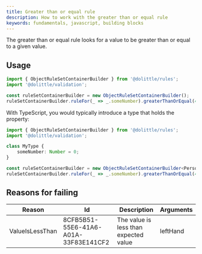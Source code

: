 ```yaml
---
title: Greater than or equal rule
description: How to work with the greater than or equal rule
keywords: fundamentals, javascript, building blocks
---
```

The greater than or equal rule looks for a value to be greater than or equal to a given value.

## Usage

```javascript
import { ObjectRuleSetContainerBuilder } from '@dolittle/rules';
import '@dolittle/validation';

const ruleSetContainerBuilder = new ObjectRuleSetContainerBuilder();
ruleSetContainerBuilder.ruleFor(_ => _.someNumber).greaterThanOrEqual(42);
```

With TypeScript, you would typically introduce a type that holds the property:

```typescript
import { ObjectRuleSetContainerBuilder } from '@dolittle/rules';
import '@dolittle/validation';

class MyType {
    someNumber: Number = 0;
}

const ruleSetContainerBuilder = new ObjectRuleSetContainerBuilder<Person>();
ruleSetContainerBuilder.ruleFor(_ => _.someNumber).greaterThanOrEqual(42);
```

## Reasons for failing

| Reason | Id | Description | Arguments |
| ------ | -- | ----------- | --------- |
| ValueIsLessThan | 8CFB5B51-55E6-41A6-A01A-33F83E141CF2 | The value is less than expected value | leftHand |
